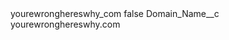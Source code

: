 <?xml version="1.0" encoding="UTF-8"?>
<CustomMetadata xmlns="http://soap.sforce.com/2006/04/metadata" xmlns:xsi="http://www.w3.org/2001/XMLSchema-instance" xmlns:xsd="http://www.w3.org/2001/XMLSchema">
    <label>yourewronghereswhy_com</label>
    <protected>false</protected>
    <values>
        <field>Domain_Name__c</field>
        <value xsi:type="xsd:string">yourewronghereswhy.com</value>
    </values>
</CustomMetadata>

